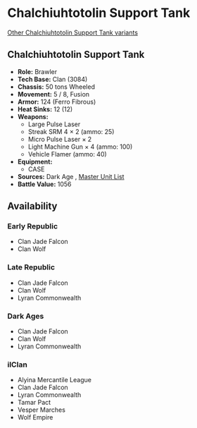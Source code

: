 # Chalchiuhtotolin Support Tank 

[Other Chalchiuhtotolin Support Tank variants](../chalchiuhtotolin_support_tank.md) 

## Chalchiuhtotolin Support Tank 

- **Role:** Brawler 
- **Tech Base:** Clan (3084) 
- **Chassis:** 50 tons Wheeled 
- **Movement:** 5 / 8, Fusion 
- **Armor:** 124 (Ferro Fibrous) 
- **Heat Sinks:** 12 (12) 
- **Weapons:** 
  - Large Pulse Laser 
  - Streak SRM 4 × 2 (ammo: 25) 
  - Micro Pulse Laser × 2 
  - Light Machine Gun × 4 (ammo: 100) 
  - Vehicle Flamer (ammo: 40) 
- **Equipment:** 
  - CASE 
- **Sources:** Dark Age , [Master Unit List](http://masterunitlist.info/Unit/Details/537) 
- **Battle Value:** 1056 

## Availability 

### Early Republic 

- Clan Jade Falcon 
- Clan Wolf 

### Late Republic 

- Clan Jade Falcon 
- Clan Wolf 
- Lyran Commonwealth 

### Dark Ages 

- Clan Jade Falcon 
- Clan Wolf 
- Lyran Commonwealth 

### ilClan 

- Alyina Mercantile League 
- Clan Jade Falcon 
- Lyran Commonwealth 
- Tamar Pact 
- Vesper Marches 
- Wolf Empire 

